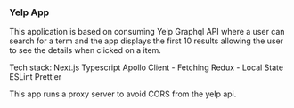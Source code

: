 ### Yelp App

This application is based on consuming Yelp Graphql API where a user can search for a term and the app displays the first 10 results allowing the user to see the details when clicked on a item.

Tech stack:
Next.js
Typescript
Apollo Client - Fetching
Redux - Local State
ESLint
Prettier

This app runs a proxy server to avoid CORS from the yelp api.
